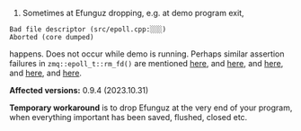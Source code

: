 1. Sometimes at Efunguz dropping, e.g. at demo program exit,

```
Bad file descriptor (src/epoll.cpp:░░░)
Aborted (core dumped)
```

happens. Does not occur while demo is running. Perhaps similar assertion failures in `zmq::epoll_t::rm_fd()` are mentioned [here](https://github.com/zeromq/libzmq/issues/1627), and [here](https://hyperledger-indy.readthedocs.io/projects/plenum/en/latest/misc/zeromq_features.html#there-is-no-ability-to-track-and-drop-clients-connections-using-zeromq-api), and [here](https://marc.info/?l=zeromq-dev&m=138373847229120&w=2), and [here](https://www.mail-archive.com/zeromq-dev@lists.zeromq.org/msg28846.html), and [here](https://www.mail-archive.com/zeromq-dev@lists.zeromq.org/msg31287.html).

**Affected versions:** 0.9.4 (2023.10.31)

**Temporary workaround** is to drop Efunguz at the very end of your program, when everything important has been saved, flushed, closed etc.